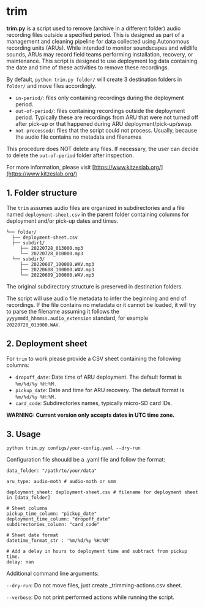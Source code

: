 # trim

**trim.py** is a script used to remove (archive in a different folder) audio recording files outside a specified period. This is designed as part of a management and cleaning pipeline for data collected using Autonomous recording units (ARUs). While intended to monitor soundscapes and wildlife sounds, ARUs may record field teams performing installation, recovery, or maintenance. This script is designed to use deployment log data containing the date and time of these activities to remove these recordings. 

By default, `python trim.py folder/` will create 3 destination folders in `folder/` and move files accordingly. 

- `in-period/`: files only containing recordings during the deployment period.
- `out-of-period/`:  files containing recordings outside the deployment period. Typically these are recordings from ARU that were not turned off after pick-up or that happened during ARU deployment/pick-up/swap.
- `not-processed/`: files that the script could not process. Usually, because the audio file contains no metadata and filenames 

This procedure does NOT delete any files. If necessary, the user can decide to delete the `out-of-period` folder after inspection. 

For more information, please visit [https://www.kitzeslab.org/](https://www.kitzeslab.org/)

## 1. Folder structure

The `trim` assumes audio files are organized in subdirectories and a file named `deployment-sheet.csv` in the parent folder containing columns for deployment and/or pick-up dates and times.

```
└── folder/
  ├── deployment-sheet.csv
  ├── subdir1/
     ├── 20220728_013000.mp3
     └── 20220728_010000.mp3
  └── subdir3/
     ├── 20220607_100000.WAV.mp3
     ├── 20220608_100000.WAV.mp3
     └── 20220609_100000.WAV.mp3
```

The original subdirectory structure is preserved in destination folders. 

The script will use audio file metadata to infer the beginning and end of recordings. If the file contains no metadata or it cannot be loaded, it will try to parse the filename assuming it follows the `yyyymmdd_hhmmss.audio_extension` standard, for example `20220728_013000.WAV`.

## 2. Deployment sheet

For `trim` to work please provide a CSV sheet containing the following columns: 

- `dropoff_date`: Date time of ARU deployment. The default format is `%m/%d/%y %H:%M.`
- `pickup_date`: Date and time for ARU recovery. The default format is `%m/%d/%y %H:%M.`
- `card_code`: Subdirectories names, typically micro-SD card IDs.

**WARNING: Current version only accepts dates in UTC time zone.**

## 3. Usage


```
python trim.py configs/your-config.yaml --dry-run
```

Configuration file shouuld be a .yaml file and follow the format:
```
data_folder: "/path/to/your/data"

aru_type: audio-moth # audio-moth or smm

deployment_sheet: deployment-sheet.csv # filename for deployment sheet in [data_folder]

# Sheet columns
pickup_time_column: "pickup_date"
deployment_time_column: "dropoff_date" 
subdirectories_column: "card_code"

# Sheet date format
datetime_format_str : '%m/%d/%y %H:%M'

# Add a delay in hours to deployment time and subtract from pickup time.
delay: nan
```


Additional command line arguments:

`--dry-run`: Do not move files, just create _trimming-actions.csv sheet.

`--verbose`: Do not print performed actions while running the script.



